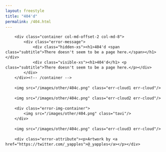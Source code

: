 ```yaml
---
layout: freestyle
title: "404'd"
permalink: /404.html
---
```


<script type="text/javascript">
    $(document).ready(function () {
        var currentTime = new Date().getHours();
        if ((20 <= currentTime && currentTime <= 23) || (0 <= currentTime && currentTime < 5)) {
            // night
            $('.error-background').removeClass('error-day').addClass('error-night');
            $('.err-cloud').addClass('err-cloud-night');
        }
        else if (5 <= currentTime && currentTime < 8) {
            // dawn
            $('.error-background').removeClass('error-day').addClass('error-dawn');
            $('.err-cloud').addClass('err-cloud-dawndusk');
        }
        // day (8 <= currentTime && currentTime < 17): no change
        else if (17 <= currentTime && currentTime < 20) {
            // dusk
            $('.error-background').removeClass('error-day').addClass('error-dusk');
            $('.err-cloud').addClass('err-cloud-dawndusk');
        }
    });
</script>

<div class="error-background error-day">

        <div class="container col-md-offset-2 col-md-8">
            <div class="error-message">
                <div class="hidden-xs"><h1>404'd <span class="subtitle">There doesn't seem to be a page here.</span></h1></div>
                <div class="visible-xs"><h1>404'd</h1> <p class="subtitle">There doesn't seem to be a page here.</p></div>
            </div>
        </div><!-- /container -->

        <img src="/images/other/404c.png" class="err-cloud1 err-cloud"/>

        <img src="/images/other/404c.png" class="err-cloud2 err-cloud"/>

        <div class="error-img-container">
            <img src="/images/other/404.png" class="tavi"/>
        </div>

        <img src="/images/other/404c.png" class="err-cloud3 err-cloud"/>

        <div class="error-attribute"><p>Artwork by <a href="https://twitter.com/_yapples">@_yapples</a></p></div>

</div>

